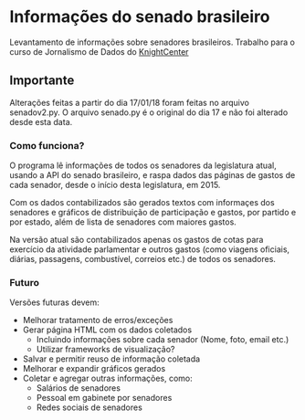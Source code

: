 # Informações do senado brasileiro
Levantamento de informações sobre senadores brasileiros. Trabalho para o curso de Jornalismo de Dados do [KnightCenter](https://journalismcourses.org/)

## Importante
Alterações feitas a partir do dia 17/01/18 foram feitas no arquivo senadov2.py. O arquivo senado.py é o original do dia 17 e não foi alterado desde esta data.

### Como funciona?
O programa lê informações de todos os senadores da legislatura atual, usando a API do senado brasileiro, e
raspa dados das páginas de gastos de cada senador, desde o início desta legislatura, em 2015.

Com os dados contabilizados são gerados textos com informaçes dos senadores e gráficos de distribuição de participação
e gastos, por partido e por estado, além de lista de senadores com maiores gastos.

Na versão atual são contabilizados apenas os gastos de cotas para exercício da atividade parlamentar e outros gastos (como viagens oficiais, diárias, passagens, combustível, correios etc.) de todos os senadores.

### Futuro
Versões futuras devem:
* Melhorar tratamento de erros/exceções
* Gerar página HTML com os dados coletados
  * Incluindo informações sobre cada senador (Nome, foto, email etc.)
  * Utilizar frameworks de visualização?
* Salvar e permitir reuso de informação coletada
* Melhorar e expandir gráficos gerados
* Coletar e agregar outras informações, como:
  * Salários de senadores
  * Pessoal em gabinete por senadores
  * Redes sociais de senadores

